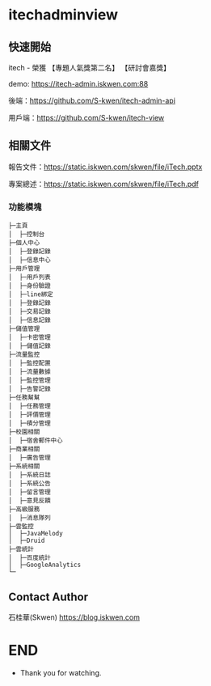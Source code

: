 # itechadminview
## 快速開始
itech - 榮獲 【專題人氣獎第二名】 【研討會嘉獎】

demo: https://itech-admin.iskwen.com:88

後端：https://github.com/S-kwen/itech-admin-api

用戶端：https://github.com/S-kwen/itech-view


## 相關文件
報告文件：https://static.iskwen.com/skwen/file/iTech.pptx

專案總述：https://static.iskwen.com/skwen/file/iTech.pdf

### 功能模塊
```
├─主頁
│  ├─控制台
├─個人中心
│  ├─登錄記錄
│  ├─信息中心
├─用戶管理
│  ├─用戶列表
│  ├─身份驗證
│  ├─line綁定
│  ├─登錄記錄
│  ├─交易記錄
│  ├─信息記錄
├─儲值管理
│  ├─卡密管理
│  ├─儲值記錄
├─流量監控
│  ├─監控配置
│  ├─流量數據
│  ├─監控管理
│  ├─告警記錄
├─任務幫幫
│  ├─任務管理
│  ├─評價管理
│  ├─積分管理
├─校園相關
│  ├─宿舍郵件中心
├─商業相關
│  ├─廣告管理
├─系統相關
│  ├─系統日誌
│  ├─系統公告
│  ├─留言管理
│  ├─意見反饋
├─高級服務
│  ├─消息隊列
├─雲監控
│  ├─JavaMelody
│  ├─Druid
├─雲統計
│  ├─百度統計
│  ├─GoogleAnalytics
└─
```

## Contact Author
石桂華(Skwen) https://blog.iskwen.com
# END
* Thank you for watching.